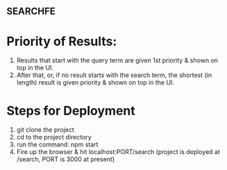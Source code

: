 ## SEARCHFE

# Priority of Results:
1. Results that start with the query term are given 1st priority & shown on top in the UI.
2. After that, or, if no result starts with the search term, the shortest (in length) result is given priority & shown on top in the UI.

# Steps for Deployment
1. git clone the project
2. cd to the project directory
3. run the command: npm start
4. Fire up the browser & hit localhost:PORT/search (project is deployed at /search, PORT is 3000 at present)



